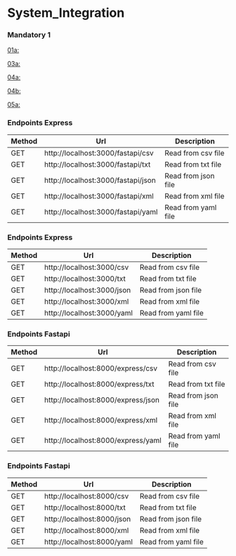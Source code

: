 # System_Integration

### Mandatory 1

[01a:](https://github.com/Geofery/System_Integration/tree/main/01a_File_formats_bonanza)

[03a:](https://github.com/Geofery/System_Integration/tree/main/01a_File_formats_bonanza)

[04a:](https://github.com/anderslatif/Kea_SOFT_System_Integration_2024_Spring/tree/main/13._Server-sent_Events)

[04b:](https://github.com/Geofery/System_Integration/tree/main/04b._%5BPair%5DDatabase_granular_access)

[05a:](https://github.com/Geofery/System_Integration/tree/main/05a._Expose_Integrate_Webhook_System)



### Endpoints Express
| Method | Url                                  | Description             | 
|--------|--------------------------------------|-------------------------|
| GET    | http://localhost:3000/fastapi/csv    | Read from csv file      |
| GET    | http://localhost:3000/fastapi/txt    | Read from txt file      |
| GET    | http://localhost:3000/fastapi/json   | Read from json file     |
| GET    | http://localhost:3000/fastapi/xml    | Read from xml file      |
| GET    | http://localhost:3000/fastapi/yaml   | Read from yaml file     |

### Endpoints Express
| Method | Url                          | Description             | 
|--------|------------------------------|-------------------------|
| GET    | http://localhost:3000/csv    | Read from csv file      |
| GET    | http://localhost:3000/txt    | Read from txt file      |
| GET    | http://localhost:3000/json   | Read from json file     |
| GET    | http://localhost:3000/xml    | Read from xml file      |
| GET    | http://localhost:3000/yaml   | Read from yaml file     |

### Endpoints Fastapi
| Method | Url                                  | Description             | 
|--------|--------------------------------------|-------------------------|
| GET    | http://localhost:8000/express/csv    | Read from csv file      |
| GET    | http://localhost:8000/express/txt    | Read from txt file      |
| GET    | http://localhost:8000/express/json   | Read from json file     |
| GET    | http://localhost:8000/express/xml    | Read from xml file      |
| GET    | http://localhost:8000/express/yaml   | Read from yaml file     |

### Endpoints Fastapi
| Method | Url                          | Description             | 
|--------|------------------------------|-------------------------|
| GET    | http://localhost:8000/csv    | Read from csv file      |
| GET    | http://localhost:8000/txt    | Read from txt file      |
| GET    | http://localhost:8000/json   | Read from json file     |
| GET    | http://localhost:8000/xml    | Read from xml file      |
| GET    | http://localhost:8000/yaml   | Read from yaml file     |


